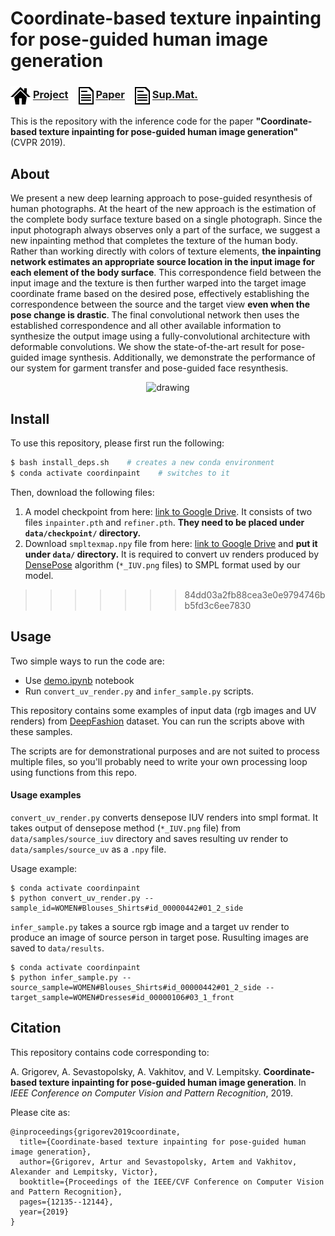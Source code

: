 # Coordinate-based texture inpainting for pose-guided human image generation

### <img align=center src=./data/icons/project.png width='32'/> [Project](https://saic-violet.github.io/coordinpaint) &ensp; <img align=center src=./data/icons/paper.png width='24'/> [Paper](https://arxiv.org/abs/1906.08240v3) &ensp; <img align=center src=./data/icons/supmat.png width='24'/> [Sup.Mat.](https://saic-violet.github.io/coordinpaint/files/SupMat.pdf) 

This is the repository with the inference code for the paper **"Coordinate-based texture inpainting for pose-guided human image generation"** (CVPR 2019).

## About

We present a new deep learning approach to pose-guided resynthesis of human photographs. At the heart of the new approach is the estimation of the complete body surface texture based on a single photograph. Since the input photograph always observes only a part of the surface, we suggest a new inpainting method that completes the texture of the human body. Rather than working directly with colors of texture elements, **the inpainting network estimates an appropriate source location in the input image for each element of the body surface**. This correspondence field between the input image and the texture is then further warped into the target image coordinate frame based on the desired pose, effectively establishing the correspondence between the source and the target view **even when the pose change is drastic**. The final convolutional network then uses the established correspondence and all other available information to synthesize the output image using a fully-convolutional architecture with deformable convolutions. We show the state-of-the-art result for pose-guided image synthesis. Additionally, we demonstrate the performance of our system for garment transfer and pose-guided face resynthesis.

<p align="center">
  <img src="./assets/idea.gif" alt="drawing", width="1280"/>
</p>

## Install
To use this repository, please first run the following:

```bash
$ bash install_deps.sh    # creates a new conda environment
$ conda activate coordinpaint    # switches to it
```

Then, download the following files:
1. A model checkpoint from here: [link to Google Drive](https://drive.google.com/file/d/10k4_JTVTVADyR2YGcnc8Z-dF58jpFffn/view?usp=sharing). It consists of two files `inpainter.pth` and `refiner.pth`. **They need to be placed under `data/checkpoint/` directory.**
2. Download `smpltexmap.npy` file from here: [link to Google Drive](https://drive.google.com/file/d/1F-aQx-5VQly1OvB5VvvHGkqpJUgzUYlU/view?usp=sharing) and **put it under `data/` directory.** It is required to convert uv renders produced by [DensePose](http://densepose.org/) algorithm (`*_IUV.png` files) to SMPL format used by our model.
>>>>>>> 84dd03a2fb88cea3e0e9794746bb5fd3c6ee7830

## Usage   
Two simple ways to run the code are:

- Use [demo.ipynb](demo.ipynb) notebook
- Run `convert_uv_render.py` and `infer_sample.py` scripts.

This repository contains some examples of input data (rgb images and UV renders) 
from [DeepFashion](http://mmlab.ie.cuhk.edu.hk/projects/DeepFashion.html) dataset. 
You can run the scripts above with these samples. 

The scripts are for demonstrational purposes and are not suited to process multiple files, so you'll probably need to write your own processing loop using functions from this repo.

#### Usage examples
`convert_uv_render.py` converts densepose IUV renders into smpl format. 
It takes output of densepose method (`*_IUV.png` file) from `data/samples/source_iuv` directory and
saves resulting uv render to `data/samples/source_uv` as a `.npy` file.


Usage example:
```
$ conda activate coordinpaint
$ python convert_uv_render.py --sample_id=WOMEN#Blouses_Shirts#id_00000442#01_2_side
```  

`infer_sample.py` takes a source rgb image and a target uv render to produce an image of source person in target pose. 
Rusulting images are saved to `data/results`.

```
$ conda activate coordinpaint
$ python infer_sample.py --source_sample=WOMEN#Blouses_Shirts#id_00000442#01_2_side --target_sample=WOMEN#Dresses#id_00000106#03_1_front
```

## Citation
This repository contains code corresponding to:

A. Grigorev, A. Sevastopolsky, A. Vakhitov, and V. Lempitsky.
**Coordinate-based texture inpainting for pose-guided human image generation**. In
*IEEE Conference on Computer Vision and Pattern Recognition*, 2019.

Please cite as:

```
@inproceedings{grigorev2019coordinate,
  title={Coordinate-based texture inpainting for pose-guided human image generation},
  author={Grigorev, Artur and Sevastopolsky, Artem and Vakhitov, Alexander and Lempitsky, Victor},
  booktitle={Proceedings of the IEEE/CVF Conference on Computer Vision and Pattern Recognition},
  pages={12135--12144},
  year={2019}
}
```
